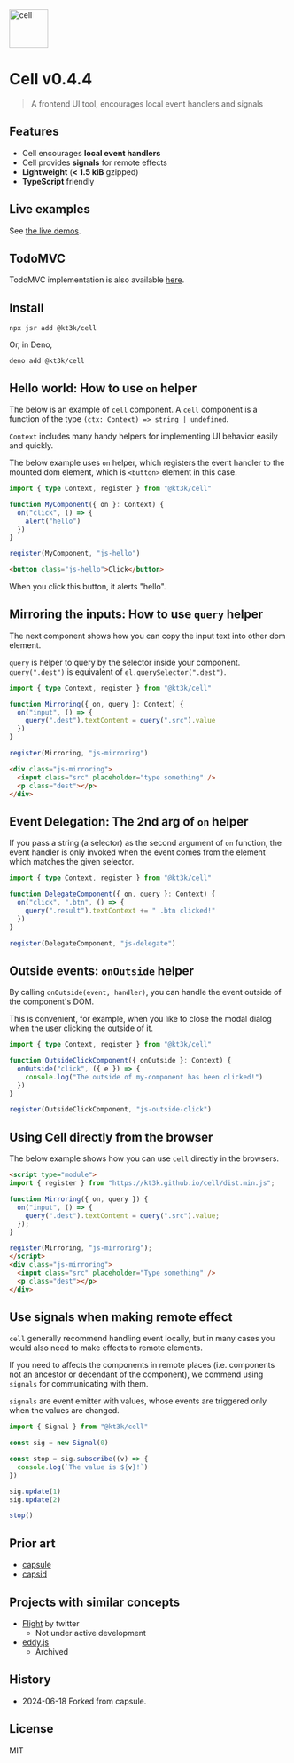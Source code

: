 <img src="https://kt3k.github.io/cell/cell-logo.svg" width="70" alt="cell" />

# Cell v0.4.4

> A frontend UI tool, encourages local event handlers and signals

## Features

- Cell encourages **local event handlers**
- Cell provides **signals** for remote effects
- **Lightweight** (**< 1.5 kiB** gzipped)
- **TypeScript** friendly

## Live examples

See [the live demos](https://kt3k.github.io/cell).

## TodoMVC

TodoMVC implementation is also available
[here](https://github.com/kt3k/cell-todomvc).

## Install

```
npx jsr add @kt3k/cell
```

Or, in Deno,

```
deno add @kt3k/cell
```

## Hello world: How to use `on` helper

The below is an example of `cell` component. A `cell` component is a function of
the type `(ctx: Context) => string | undefined`.

`Context` includes many handy helpers for implementing UI behavior easily and
quickly.

The below example uses `on` helper, which registers the event handler to the
mounted dom element, which is `<button>` element in this case.

```ts
import { type Context, register } from "@kt3k/cell"

function MyComponent({ on }: Context) {
  on("click", () => {
    alert("hello")
  })
}

register(MyComponent, "js-hello")
```

```html
<button class="js-hello">Click</button>
```

When you click this button, it alerts "hello".

## Mirroring the inputs: How to use `query` helper

The next component shows how you can copy the input text into other dom element.

`query` is helper to query by the selector inside your component.
`query(".dest")` is equivalent of `el.querySelector(".dest")`.

```ts
import { type Context, register } from "@kt3k/cell"

function Mirroring({ on, query }: Context) {
  on("input", () => {
    query(".dest").textContent = query(".src").value
  })
}

register(Mirroring, "js-mirroring")
```

```html
<div class="js-mirroring">
  <input class="src" placeholder="type something" />
  <p class="dest"></p>
</div>
```

## Event Delegation: The 2nd arg of `on` helper

If you pass a string (a selector) as the second argument of `on` function, the
event handler is only invoked when the event comes from the element which
matches the given selector.

```ts
import { type Context, register } from "@kt3k/cell"

function DelegateComponent({ on, query }: Context) {
  on("click", ".btn", () => {
    query(".result").textContext += " .btn clicked!"
  })
}

register(DelegateComponent, "js-delegate")
```

## Outside events: `onOutside` helper

By calling `onOutside(event, handler)`, you can handle the event outside of the
component's DOM.

This is convenient, for example, when you like to close the modal dialog when
the user clicking the outside of it.

```ts
import { type Context, register } from "@kt3k/cell"

function OutsideClickComponent({ onOutside }: Context) {
  onOutside("click", ({ e }) => {
    console.log("The outside of my-component has been clicked!")
  })
}

register(OutsideClickComponent, "js-outside-click")
```

## Using Cell directly from the browser

The below example shows how you can use `cell` directly in the browsers.

```html
<script type="module">
import { register } from "https://kt3k.github.io/cell/dist.min.js";

function Mirroring({ on, query }) {
  on("input", () => {
    query(".dest").textContent = query(".src").value;
  });
}

register(Mirroring, "js-mirroring");
</script>
<div class="js-mirroring">
  <input class="src" placeholder="Type something" />
  <p class="dest"></p>
</div>
```

## Use signals when making remote effect

`cell` generally recommend handling event locally, but in many cases you would
also need to make effects to remote elements.

If you need to affects the components in remote places (i.e. components not an
ancestor or decendant of the component), we commend using `signals` for
communicating with them.

`signals` are event emitter with values, whose events are triggered only when
the values are changed.

```ts
import { Signal } from "@kt3k/cell"

const sig = new Signal(0)

const stop = sig.subscribe((v) => {
  console.log(`The value is ${v}!`)
})

sig.update(1)
sig.update(2)

stop()
```

## Prior art

- [capsule](https://github.com/capsidjs/capsule)
- [capsid](https://github.com/capsidjs/capsid)

## Projects with similar concepts

- [Flight](https://flightjs.github.io/) by twitter
  - Not under active development
- [eddy.js](https://github.com/WebReflection/eddy)
  - Archived

## History

- 2024-06-18 Forked from capsule.

## License

MIT
